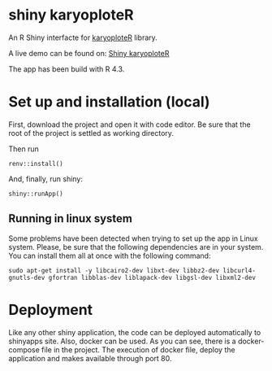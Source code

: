 # shiny karyoploteR

An R Shiny interfacte for <a href="http://bioconductor.org/packages/release/bioc/html/karyoploteR.html#:~:text=karyoploteR%20creates%20karyotype%20plots%20of,coordinates%20into%20the%20plot%20coordinates." target="_blank">karyoploteR</a> library.

A live demo can be found on: <a href="https://mcocam.shinyapps.io/karyo_1/" target="_blank">Shiny karyoploteR</a>

The app has been build with R 4.3.

# Set up and installation (local)

First, download the project and open it with code editor. Be sure that the root of the project is settled as working directory.

Then run 
```
renv::install()
```
  
And, finally, run shiny:
```
shiny::runApp()
```

## Running in linux system

Some problems have been detected when trying to set up the app in Linux system. Please, be sure that the following dependencies are in your system. You can install them all at once with the following command:

```
sudo apt-get install -y libcairo2-dev libxt-dev libbz2-dev libcurl4-gnutls-dev gfortran libblas-dev liblapack-dev libgsl-dev libxml2-dev
```

# Deployment

Like any other shiny application, the code can be deployed automatically to shinyapps site.
Also, docker can be used. As you can see, there is a docker-compose file in the project.
The execution of docker file, deploy the application and makes available through port 80.

